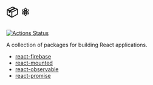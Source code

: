# 📦 ⚛️ ️

[![Actions Status](https://github.com/jameslnewell/react/workflows/main/badge.svg)](https://github.com/jameslnewell/react/actions)

A collection of packages for building React applications.

- [react-firebase](./packages/react-firebase)
- [react-mounted](./packages/react-mounted)
- [react-observable](./packages/react-observable)
- [react-promise](./packages/react-promise)
